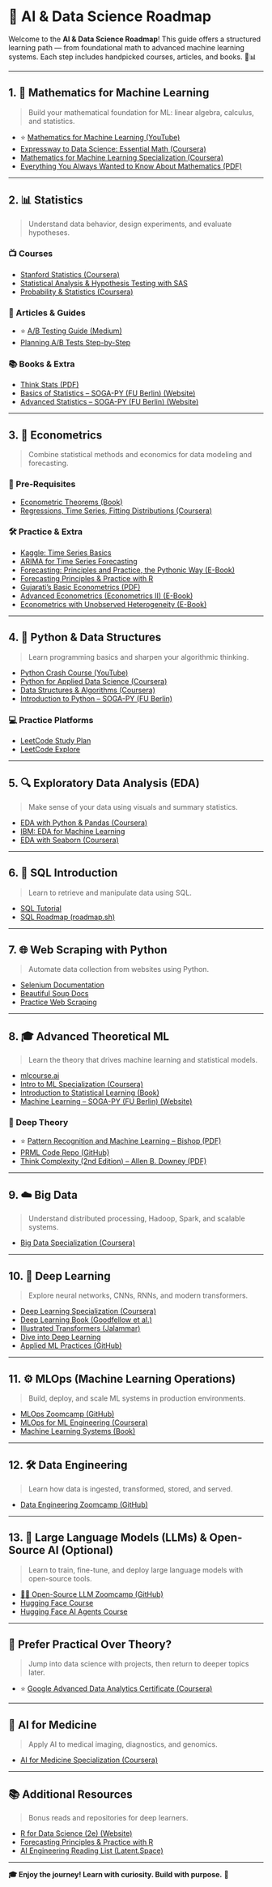 # 🚀 AI & Data Science Roadmap

Welcome to the **AI & Data Science Roadmap**! This guide offers a structured learning path — from foundational math to advanced machine learning systems. Each step includes handpicked courses, articles, and books. 📘📊

---

## 1. 📐 Mathematics for Machine Learning
> Build your mathematical foundation for ML: linear algebra, calculus, and statistics.

- ⭐️ [Mathematics for Machine Learning (YouTube)](https://www.youtube.com/watch?v=LwCRRUa8yTU)
- [Expressway to Data Science: Essential Math (Coursera)](https://www.coursera.org/specializations/expressway-to-data-science-essential-math)
- [Mathematics for Machine Learning Specialization (Coursera)](https://www.coursera.org/specializations/mathematics-machine-learning)
- [Everything You Always Wanted to Know About Mathematics (PDF)](https://www.math.cmu.edu/~jmackey/151_128/bws_book.pdf)

---

## 2. 📊 Statistics
> Understand data behavior, design experiments, and evaluate hypotheses.

### 📺 Courses
- [Stanford Statistics (Coursera)](https://www.coursera.org/learn/stanford-statistics)
- [Statistical Analysis & Hypothesis Testing with SAS](https://www.coursera.org/learn/statistical-analysis-hypothesis-testing-sas)
- [Probability & Statistics (Coursera)](https://www.coursera.org/learn/probability-statistics)

### 📄 Articles & Guides
- ⭐️ [A/B Testing Guide (Medium)](https://vkteam.medium.com/practitioners-guide-to-statistical-tests-ed2d580ef04f#1e3b)
- [Planning A/B Tests Step-by-Step](https://towardsdatascience.com/step-by-step-for-planning-an-a-b-test-ef3c93143c0b)

### 📚 Books & Extra
- [Think Stats (PDF)](https://greenteapress.com/thinkstats/thinkstats.pdf)
- [Basics of Statistics – SOGA-PY (FU Berlin) (Website)](https://www.geo.fu-berlin.de/en/v/soga-py/Basics-of-statistics/index.html)
- [Advanced Statistics – SOGA-PY (FU Berlin) (Website)](https://www.geo.fu-berlin.de/en/v/soga-py/Advanced-statistics/index.html)

---

## 3. 📖 Econometrics
> Combine statistical methods and economics for data modeling and forecasting.

### 🧠 Pre-Requisites
- [Econometric Theorems (Book)](https://bookdown.org/ts_robinson1994/10EconometricTheorems/)
- [Regressions, Time Series, Fitting Distributions (Coursera)](https://www.coursera.org/learn/erasmus-econometrics)

### 🛠 Practice & Extra
- [Kaggle: Time Series Basics](https://www.kaggle.com/learn/time-series)
- [ARIMA for Time Series Forecasting](https://machinelearningmastery.com/arima-for-time-series-forecasting-with-python/)
- [Forecasting: Principles and Practice, the Pythonic Way (E-Book)](https://otexts.com/fpppy/)
- [Forecasting Principles & Practice with R](https://otexts.com/fpp3/)
- [Gujarati’s Basic Econometrics (PDF)](https://www.cbpbu.ac.in/userfiles/file/2020/STUDY_MAT/ECO/1.pdf)
- [Advanced Econometrics (Econometrics II) (E-Book)](https://vladislav-morozov.github.io/econometrics-2/)
- [Econometrics with Unobserved Heterogeneity (E-Book)](https://vladislav-morozov.github.io/econometrics-heterogeneity/)
---

## 4. 🐍 Python & Data Structures
> Learn programming basics and sharpen your algorithmic thinking.

- [Python Crash Course (YouTube)](https://www.youtube.com/watch?v=rfscVS0vtbw)
- [Python for Applied Data Science (Coursera)](https://www.coursera.org/learn/python-for-applied-data-science-ai)
- [Data Structures & Algorithms (Coursera)](https://www.coursera.org/specializations/algorithms)
- [Introduction to Python – SOGA-PY (FU Berlin)](https://www.geo.fu-berlin.de/en/v/soga-py/Introduction-to-Python/index.html)

### 💻 Practice Platforms
- [LeetCode Study Plan](https://leetcode.com/studyplan/)
- [LeetCode Explore](https://leetcode.com/explore/learn/)

---

## 5. 🔍 Exploratory Data Analysis (EDA)
> Make sense of your data using visuals and summary statistics.

- [EDA with Python & Pandas (Coursera)](https://www.coursera.org/projects/exploratory-data-analysis-python-pandas)
- [IBM: EDA for Machine Learning](https://www.coursera.org/learn/ibm-exploratory-data-analysis-for-machine-learning)
- [EDA with Seaborn (Coursera)](https://www.coursera.org/projects/exploratory-data-analysis-seaborn)

---

## 6. 🧮 SQL Introduction
> Learn to retrieve and manipulate data using SQL.

- [SQL Tutorial](https://www.sqltutorial.org/)
- [SQL Roadmap (roadmap.sh)](https://roadmap.sh/sql)

---

## 7. 🌐 Web Scraping with Python
> Automate data collection from websites using Python.

- [Selenium Documentation](https://selenium-python.readthedocs.io/index.html)
- [Beautiful Soup Docs](https://tedboy.github.io/bs4_doc/index.html)
- [Practice Web Scraping](https://www.scrapingcourse.com/ecommerce/)

---

## 8. 🎓 Advanced Theoretical ML
> Learn the theory that drives machine learning and statistical models.

- [mlcourse.ai](https://mlcourse.ai/book/index.html)
- [Intro to ML Specialization (Coursera)](https://www.coursera.org/specializations/machine-learning-introduction)
- [Introduction to Statistical Learning (Book)](https://www.statlearning.com/)
- [Machine Learning – SOGA-PY (FU Berlin) (Website)](https://www.geo.fu-berlin.de/en/v/soga-py/Machine-learning/index.html)

### 📖 Deep Theory
- ⭐️ [Pattern Recognition and Machine Learning – Bishop (PDF)](https://www.microsoft.com/en-us/research/uploads/prod/2006/01/Bishop-Pattern-Recognition-and-Machine-Learning-2006.pdf)
- [PRML Code Repo (GitHub)](https://github.com/gerdm/prml)
- [Think Complexity (2nd Edition) – Allen B. Downey (PDF)](https://greenteapress.com/wp/think-complexity/)

---

## 9. ☁️ Big Data
> Understand distributed processing, Hadoop, Spark, and scalable systems.

- [Big Data Specialization (Coursera)](https://www.coursera.org/specializations/big-data)

---

## 10. 🔬 Deep Learning
> Explore neural networks, CNNs, RNNs, and modern transformers.

- [Deep Learning Specialization (Coursera)](https://www.coursera.org/specializations/deep-learning)
- [Deep Learning Book (Goodfellow et al.)](https://www.deeplearningbook.org/)
- [Illustrated Transformers (Jalammar)](https://jalammar.github.io/illustrated-transformer/)
- [Dive into Deep Learning](https://d2l.ai)
- [Applied ML Practices (GitHub)](https://github.com/eugeneyan/applied-ml)

---

## 11. ⚙️ MLOps (Machine Learning Operations)
> Build, deploy, and scale ML systems in production environments.

- [MLOps Zoomcamp (GitHub)](https://github.com/DataTalksClub/mlops-zoomcamp)
- [MLOps for ML Engineering (Coursera)](https://www.coursera.org/specializations/machine-learning-engineering-for-production-mlops)
- [Machine Learning Systems (Book)](https://mlsysbook.ai)

---

## 12. 🛠️ Data Engineering
> Learn how data is ingested, transformed, stored, and served.

- [Data Engineering Zoomcamp (GitHub)](https://github.com/DataTalksClub/data-engineering-zoomcamp)

---

## 13. 🧠 Large Language Models (LLMs) & Open-Source AI  (Optional)
> Learn to train, fine-tune, and deploy large language models with open-source tools.

- [🧑‍🏫 Open-Source LLM Zoomcamp (GitHub)](https://github.com/DataTalksClub/open-source-llm-zoomcamp)
- [Hugging Face Course](https://huggingface.co/course/chapter1)
- [Hugging Face AI Agents Course](https://huggingface.co/learn/agents-course/unit0/introduction)

---

## 🧭 Prefer Practical Over Theory?
> Jump into data science with projects, then return to deeper topics later.

- ⭐️ [Google Advanced Data Analytics Certificate (Coursera)](https://www.coursera.org/professional-certificates/google-advanced-data-analytics)

---

## 🏥 AI for Medicine
> Apply AI to medical imaging, diagnostics, and genomics.

- [AI for Medicine Specialization (Coursera)](https://www.coursera.org/specializations/ai-for-medicine)

---

## 📚 Additional Resources
> Bonus reads and repositories for deep learners.

- [R for Data Science (2e) (Website)](https://r4ds.hadley.nz)
- [Forecasting Principles & Practice with R](https://otexts.com/fpp3/)
- [AI Engineering Reading List (Latent.Space)](https://www.latent.space/p/2025-papers)

---

**🎓 Enjoy the journey! Learn with curiosity. Build with purpose.** 🚀
